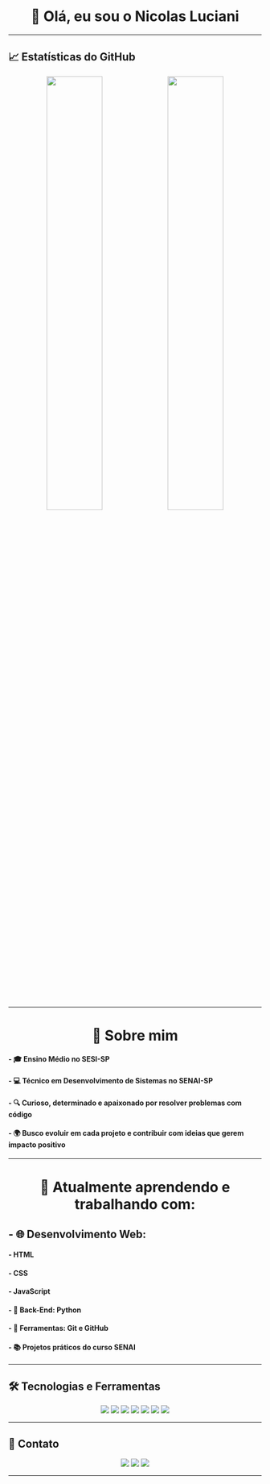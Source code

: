 <h1 align="center">👋 Olá, eu sou o Nicolas Luciani</h1>

---

## 📈 Estatísticas do GitHub

<p align="center">
  <img width="47%" src="https://github-readme-stats.vercel.app/api?username=nicolasluciani&show_icons=true&theme=tokyonight&count_private=true&hide_title=true" />
  <img width="47%" src="https://github-readme-stats.vercel.app/api/top-langs/?username=nicolasluciani&layout=compact&langs_count=6&theme=tokyonight" />
</p>

---

<h1 align="center"> 🧠 Sobre mim</h1>

#### - 🎓 Ensino Médio no **SESI-SP**  
#### - 💻 Técnico em **Desenvolvimento de Sistemas** no **SENAI-SP**  
#### - 🔍 Curioso, determinado e apaixonado por resolver problemas com código  
#### - 🌍 Busco evoluir em cada projeto e contribuir com ideias que gerem impacto positivo  

---

<h1 align="center"> 💼 Atualmente aprendendo e trabalhando com:</h1>

## - 🌐 **Desenvolvimento Web:**  
####    - HTML  
####    - CSS  
####    - JavaScript  
####    - 🐍 **Back-End:** Python  
####    - 🔧 **Ferramentas:** Git e GitHub  
####    - 📚 Projetos práticos do curso SENAI  

---

## 🛠️ Tecnologias e Ferramentas

<p align="center">
  <img src="https://img.shields.io/badge/-HTML5-E34F26?style=for-the-badge&logo=html5&logoColor=white"/>
  <img src="https://img.shields.io/badge/-CSS3-1572B6?style=for-the-badge&logo=css3&logoColor=white"/>
  <img src="https://img.shields.io/badge/-JavaScript-F7DF1E?style=for-the-badge&logo=javascript&logoColor=black"/>
  <img src="https://img.shields.io/badge/-Python-3776AB?style=for-the-badge&logo=python&logoColor=white"/>
  <img src="https://img.shields.io/badge/-Git-F05032?style=for-the-badge&logo=git&logoColor=white"/>
  <img src="https://img.shields.io/badge/-GitHub-181717?style=for-the-badge&logo=github"/>
  <img src="https://img.shields.io/badge/-VS%20Code-007ACC?style=for-the-badge&logo=visual-studio-code&logoColor=white"/>
</p>

---

## 📱 Contato

<p align="center">
  <a href="https://wa.me/5519982569088"><img src="https://img.shields.io/badge/-WhatsApp-25D366?style=for-the-badge&logo=whatsapp&logoColor=white"/></a>
  <a href="https://instagram.com/Nicolas_Lucianii"><img src="https://img.shields.io/badge/-Instagram-E4405F?style=for-the-badge&logo=instagram&logoColor=white"/></a>
  <a href="mailto:nicolasluciani1603@gmail.com"><img src="https://img.shields.io/badge/-Email-D14836?style=for-the-badge&logo=gmail&logoColor=white"/></a>
</p>

---

